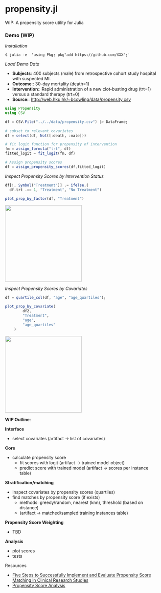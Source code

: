 # propensity.jl
WIP: A propensity score utility for Julia


### Demo (WIP)

<i>Installation</i>

```
$ julia -e  'using Pkg; pkg"add https://github.com/XXX";'
```

<i>Load Demo Data</i>

* <b>Subjects</b>: 400 subjects (male) from retrospective cohort study hospital with suspected MI.
* <b>Outcome</b>:: 30-day mortality (death=1)
* <b>Intervention</b>:: Rapid administration of a new clot-busting drug (trt=1) versus a standard therapy (trt=0)
* <b>Source</b>:: http://web.hku.hk/~bcowling/data/propensity.csv

```julia
using Propensity
using CSV

df = CSV.File("../../data/propensity.csv") |> DataFrame;
 
# subset to relevant covariates
df = select(df, Not([:death, :male]))

# fit logit function for propensity of intervention
fm = assign_formula("trt", df)
fitted_logit = fit_logit(fm, df)

# Assign propensity scores
df = assign_propensity_scores(df,fitted_logit)
```

<i>Inspect Propensity Scores by Intervention Status</i>
```julia
df[!, Symbol("Treatment")] .= ifelse.(
  df.trt .== 1, "Treatment", "No Treatment")

plot_prop_by_factor(df, "Treatment")
```
<img src="https://github.com/pkmklong/propensity.jl/blob/master/images/_.svg" height="250"  class="center">

<i>Inspect Propensity Scores by Covariates</i>
```julia
df = quartile_col(df, "age", "age_quartiles");

plot_prop_by_covariate(
        df2,
        "Treatment",
        "age",
        "age_quartiles"
    )
```
<img src="https://github.com/pkmklong/propensity.jl/blob/master/images/_.svg" height="250"  class="center">

    
    


<b>WIP Outline</b>: <br>

<b>Interface</b>
* select covariates (artifact -> list of covariates)

<b>Core</b>
* calculate propensity score 
  * fit scores with logit (artifact -> trained model object)
  * predict score with trained model (artifact -> scores per instance table)
  
<b>Stratification/matching</b>
* Inspect covariates by propensity scores (quartiles)
* find matches by propensity score (if exists)
    * methods: greedy/random, nearest (knn), threshold (based on distance)
    * (artifact -> matched/sampled training instances table)
      
<b>Propensity Score Weighting</b>
* TBD

<b>Analysis</b>
   * plot scores
   * tests

Resources
* [Five Steps to Successfully Implement and Evaluate
Propensity Score Matching in Clinical Research Studies](https://www.medschool.umaryland.edu/media/SOM/Departments/Anesthesiology/Resources/Faculty-Development-/Five_Steps_to_Successfully_Implement_and_Evaluate.96979.pdf)
* [Propensity Score Analysis](http://web.hku.hk/~bcowling/examples/propensity.htm)
